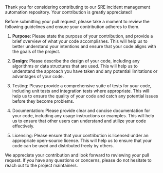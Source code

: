 Thank you for considering contributing to our SRE incident management automation repository. Your contribution is greatly appreciated!

Before submitting your pull request, please take a moment to review the following guidelines and ensure your contribution adheres to them.

1. **Purpose**: Please state the purpose of your contribution, and provide a brief overview of what your code accomplishes. This will help us to better understand your intentions and ensure that your code aligns with the goals of the project.

2. **Design**: Please describe the design of your code, including any algorithms or data structures that are used. This will help us to understand the approach you have taken and any potential limitations or advantages of your code.

3. Testing: Please provide a comprehensive suite of tests for your code, including unit tests and integration tests where appropriate. This will help us to ensure the quality of your code and catch any potential issues before they become problems.

4. Documentation: Please provide clear and concise documentation for your code, including any usage instructions or examples. This will help us to ensure that other users can understand and utilize your code effectively.
5. Licensing: Please ensure that your contribution is licensed under an appropriate open-source license. This will help us to ensure that your code can be used and distributed freely by others.

We appreciate your contribution and look forward to reviewing your pull request. If you have any questions or concerns, please do not hesitate to reach out to the project maintainers.
